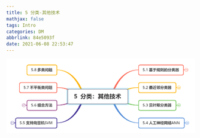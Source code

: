 ```yaml
---
title: 5 分类-其他技术
mathjax: false
tags: Intro
categories: DM
abbrlink: 84e5093f
date: 2021-06-08 22:53:47
---
```


<!--more -->

![image-20210609083442130](../chap04/5.0/image-20210609083442130.png)

